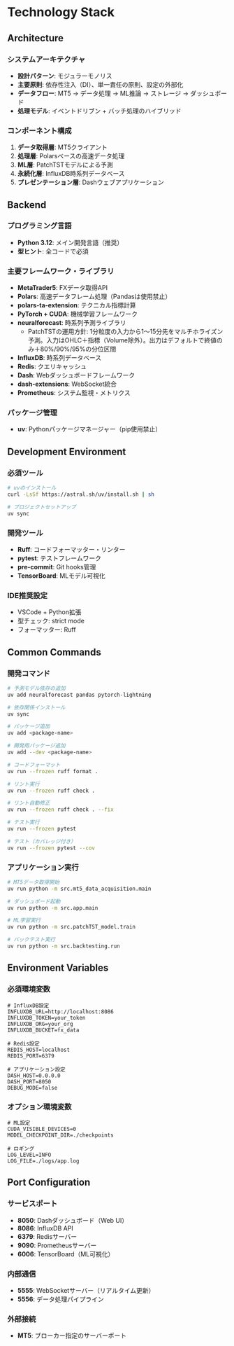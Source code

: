 # Technology Stack

## Architecture

### システムアーキテクチャ
- **設計パターン**: モジュラーモノリス
- **主要原則**: 依存性注入（DI）、単一責任の原則、設定の外部化
- **データフロー**: MT5 → データ処理 → ML推論 → ストレージ → ダッシュボード
- **処理モデル**: イベントドリブン + バッチ処理のハイブリッド

### コンポーネント構成
1. **データ取得層**: MT5クライアント
2. **処理層**: Polarsベースの高速データ処理
3. **ML層**: PatchTSTモデルによる予測
4. **永続化層**: InfluxDB時系列データベース
5. **プレゼンテーション層**: Dashウェブアプリケーション

## Backend

### プログラミング言語
- **Python 3.12**: メイン開発言語（推奨）
- **型ヒント**: 全コードで必須

### 主要フレームワーク・ライブラリ
- **MetaTrader5**: FXデータ取得API
- **Polars**: 高速データフレーム処理（Pandasは使用禁止）
- **polars-ta-extension**: テクニカル指標計算
- **PyTorch + CUDA**: 機械学習フレームワーク
- **neuralforecast**: 時系列予測ライブラリ
  - PatchTSTの運用方針: 1分粒度の入力から1〜15分先をマルチホライズン予測。入力はOHLC＋指標（Volume除外）。出力はデフォルトで終値のみ＋80%/90%/95%の分位区間
- **InfluxDB**: 時系列データベース
- **Redis**: クエリキャッシュ
- **Dash**: Webダッシュボードフレームワーク
- **dash-extensions**: WebSocket統合
- **Prometheus**: システム監視・メトリクス

### パッケージ管理
- **uv**: Pythonパッケージマネージャー（pip使用禁止）

## Development Environment

### 必須ツール
```bash
# uvのインストール
curl -LsSf https://astral.sh/uv/install.sh | sh

# プロジェクトセットアップ
uv sync
```

### 開発ツール
- **Ruff**: コードフォーマッター・リンター
- **pytest**: テストフレームワーク
- **pre-commit**: Git hooks管理
- **TensorBoard**: MLモデル可視化

### IDE推奨設定
- VSCode + Python拡張
- 型チェック: strict mode
- フォーマッター: Ruff

## Common Commands

### 開発コマンド
```bash
# 予測モデル依存の追加
uv add neuralforecast pandas pytorch-lightning

# 依存関係インストール
uv sync

# パッケージ追加
uv add <package-name>

# 開発用パッケージ追加
uv add --dev <package-name>

# コードフォーマット
uv run --frozen ruff format .

# リント実行
uv run --frozen ruff check .

# リント自動修正
uv run --frozen ruff check . --fix

# テスト実行
uv run --frozen pytest

# テスト（カバレッジ付き）
uv run --frozen pytest --cov
```

### アプリケーション実行
```bash
# MT5データ取得開始
uv run python -m src.mt5_data_acquisition.main

# ダッシュボード起動
uv run python -m src.app.main

# ML学習実行
uv run python -m src.patchTST_model.train

# バックテスト実行
uv run python -m src.backtesting.run
```

## Environment Variables

### 必須環境変数
```env
# InfluxDB設定
INFLUXDB_URL=http://localhost:8086
INFLUXDB_TOKEN=your_token
INFLUXDB_ORG=your_org
INFLUXDB_BUCKET=fx_data

# Redis設定
REDIS_HOST=localhost
REDIS_PORT=6379

# アプリケーション設定
DASH_HOST=0.0.0.0
DASH_PORT=8050
DEBUG_MODE=false
```

### オプション環境変数
```env
# ML設定
CUDA_VISIBLE_DEVICES=0
MODEL_CHECKPOINT_DIR=./checkpoints

# ロギング
LOG_LEVEL=INFO
LOG_FILE=./logs/app.log
```

## Port Configuration

### サービスポート
- **8050**: Dashダッシュボード（Web UI）
- **8086**: InfluxDB API
- **6379**: Redisサーバー
- **9090**: Prometheusサーバー
- **6006**: TensorBoard（ML可視化）

### 内部通信
- **5555**: WebSocketサーバー（リアルタイム更新）
- **5556**: データ処理パイプライン

### 外部接続
- **MT5**: ブローカー指定のサーバーポート